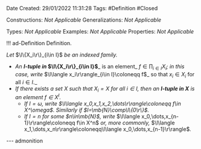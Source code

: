 <br />
<br />

Date Created: 29/01/2022 11:31:28
Tags: #Definition #Closed 

Constructions: _Not Applicable_
Generalizations: _Not Applicable_

Types: _Not Applicable_
Examples: _Not Applicable_
Properties: _Not Applicable_

!!! ad-Definition Definition.

_Let_ $\l\{X_i\r\}_{i\in I}$ _be an indexed family._
* _An_ **$I$_-tuple in_ $\l\{X_i\r\}_{i\in I}$**_ is an element_ $f\in\prod_{i\in I}X_i$_; in this case, write_ $\l\langle x_i\r\rangle_{i\in I}\coloneqq f$_ so that $x_i\in X_i$ for all $i\in I$._
* _If there exists a set $X$ such that $X_i=X$ for all $i\in I$, then an **$I$-tuple in $X$** is an element $f\in X^I$._
    * _If $I=\omega$, write $\l\langle x_0,x_1,x_2,\dots\r\rangle\coloneqq f\in X^\omega$. Similarly if $I=\mb{N}\comp\l\{0\r\}$._
    * _If $I=n$ for some $n\in\mb{N}$, write_ $\l\langle x_0,\dots,x_{n-1}\r\rangle\coloneqq f\in X^n$ _or, more commonly,_ $\l\langle x_1,\dots,x_n\r\rangle\coloneqq\l\langle x_0,\dots,x_{n-1}\r\rangle$_._

--- admonition
